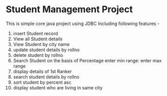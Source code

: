 # Student Management Project
This is simple core java project using JDBC
Including following features -
1. insert Student record 
2. View all Student details
3. View Student by city name
4. update student details by rollno
5. delete student by rollno
6. Search Student on the basis of Percentage
		enter min range:
		enter max range
7. display details of 1st Ranker
8. search student details by rollno
9. sort student by percent asc
10. display student who are living in same city

